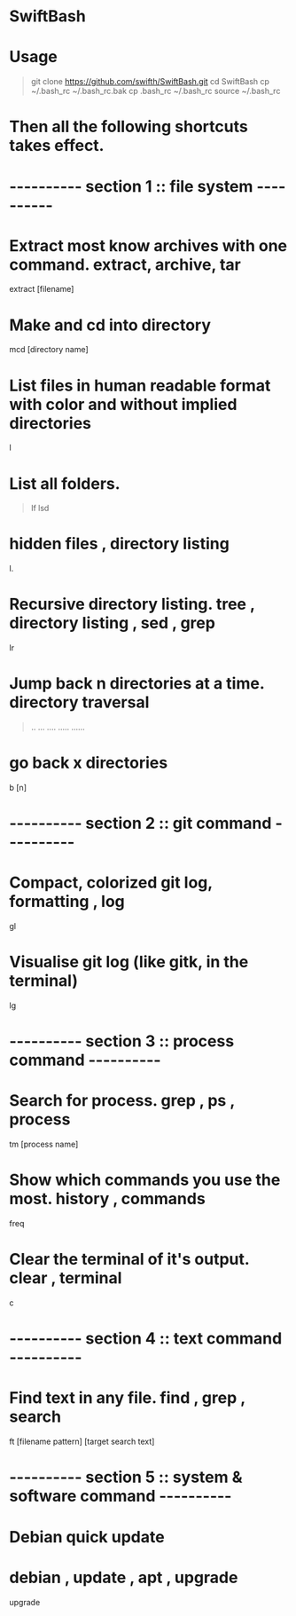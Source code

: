 # SwiftBash

# Usage
> git clone https://github.com/swifth/SwiftBash.git
> cd SwiftBash
> cp ~/.bash_rc ~/.bash_rc.bak
> cp .bash_rc ~/.bash_rc
> source ~/.bash_rc
# Then all the following shortcuts takes effect.

# ---------- section 1 :: file system ----------

# Extract most know archives with one command.  extract, archive, tar
extract [filename]

# Make and cd into directory
mcd [directory name]

# List files in human readable format with color and without implied directories
l

# List all folders.
> lf
> lsd

# hidden files , directory listing
l.

# Recursive directory listing. tree , directory listing , sed , grep
lr

# Jump back n directories at a time. directory traversal
> ..
> ...
> ....
> .....
> ......

# go back x directories
b [n]


# ---------- section 2 :: git command ----------

# Compact, colorized git log, formatting , log
gl

# Visualise git log (like gitk, in the terminal)
lg


# ---------- section 3 :: process command ----------

# Search for process. grep , ps , process
tm [process name]

# Show which commands you use the most. history , commands
freq

# Clear the terminal of it's output.  clear , terminal
c


# ---------- section 4 :: text command ----------

# Find text in any file.  find , grep , search
ft [filename pattern] [target search text] 


# ---------- section 5 :: system & software command ----------

# Debian quick update
# debian , update , apt , upgrade
upgrade
